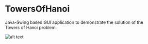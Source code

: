 # TowersOfHanoi
Java-Swing based GUI application to demonstrate the solution of the Towers of Hanoi problem.

![alt text](https://raw.githubusercontent.com/efeacer/TowersOfHanoi/master/hanoiScreenShot.png)
